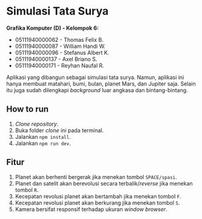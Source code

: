 # Simulasi Tata Surya

**Grafika Komputer (D) - Kelompok 6:**
- 05111940000062 - Thomas Felix B.
- 05111940000087 - William Handi W.
- 05111940000096 - Stefanus Albert K.
- 05111940000137 - Axel Briano S.
- 05111940000171 - Reyhan Naufal R.

Aplikasi yang dibangun sebagai simulasi tata surya. Namun, aplikasi ini hanya membuat matahari, bumi, bulan, planet Mars, dan Jupiter saja. Selain itu juga sudah dilengkapi *background* luar angkasa dan bintang-bintang.

## How to run

1. *Clone repository*.
2. Buka folder *clone* ini pada terminal.
3. Jalankan `npm install`.
4. Jalankan `npm run dev`.

## Fitur

1. Planet akan berhenti bergerak jika menekan tombol `SPACE/spasi`.
2. Planet dan satelit akan berevolusi secara terbalik/*reverse* jika menekan tombol `R`.
3. Kecepatan revolusi planet akan bertambah jika menekan tombol `F`.
4. Kecepatan revolusi planet akan berkurang jika menekan tombol `S`.
5. Kamera bersifat responsif terhadap ukuran *window browser*.